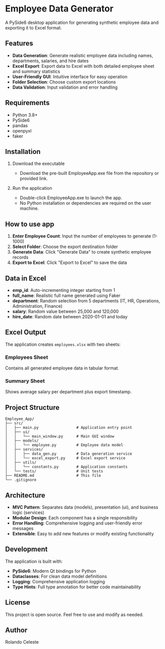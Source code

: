 # Employee Data Generator

A PySide6 desktop application for generating synthetic employee data and exporting it to Excel format.

## Features

- **Data Generation**: Generate realistic employee data including names, departments, salaries, and hire dates
- **Excel Export**: Export data to Excel with both detailed employee sheet and summary statistics
- **User-Friendly GUI**: Intuitive interface for easy operation
- **Folder Selection**: Choose custom export locations
- **Data Validation**: Input validation and error handling

## Requirements

- Python 3.8+
- PySide6
- pandas
- openpyxl
- faker

## Installation 

1. Download the executable
    - Download the pre-built EmployeeApp.exe file from the repository or provided link.

2. Run the application
    - Double-click EmployeeApp.exe to launch the app.
    - No Python installation or dependencies are required on the user machine.
   

## How to use app

1. **Enter Employee Count**: Input the number of employees to generate (1-1000)
2. **Select Folder**: Choose the export destination folder
3. **Generate Data**: Click "Generate Data" to create synthetic employee records
4. **Export to Excel**: Click "Export to Excel" to save the data

## Data in Excel

- **emp_id**: Auto-incrementing integer starting from 1
- **full_name**: Realistic full name generated using Faker
- **department**: Random selection from 5 departments (IT, HR, Operations, Administration, Finance)
- **salary**: Random value between 25,000 and 120,000
- **hire_date**: Random date between 2020-01-01 and today

## Excel Output

The application creates `employees.xlsx` with two sheets:

### Employees Sheet
Contains all generated employee data in tabular format.

### Summary Sheet
Shows average salary per department plus export timestamp.

## Project Structure

```
Employee_App/
├── src/
│   ├── main.py                 # Application entry point
│   ├── ui/
│   │   └── main_window.py      # Main GUI window
│   ├── models/
│   │   └── employee.py         # Employee data model
│   ├── services/
│   │   ├── data_gen.py         # Data generation service
│   │   └── excel_export.py     # Excel export service
│   ├── utils/
│   │   └── constants.py        # Application constants
│   └── tests/                  # Unit tests
├── README.md                   # This file
└── .gitignore
```

## Architecture

- **MVC Pattern**: Separates data (models), presentation (ui), and business logic (services)
- **Modular Design**: Each component has a single responsibility
- **Error Handling**: Comprehensive logging and user-friendly error messages
- **Extensible**: Easy to add new features or modify existing functionality

## Development

The application is built with:
- **PySide6**: Modern Qt bindings for Python
- **Dataclasses**: For clean data model definitions
- **Logging**: Comprehensive application logging
- **Type Hints**: Full type annotation for better code maintainability

## License

This project is open source. Feel free to use and modify as needed.

## Author

Rolando Celeste
